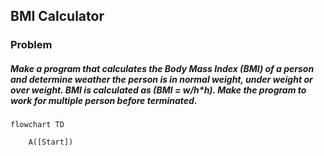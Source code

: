<h2>BMI Calculator</h2>
<h3>Problem</h3>
<h5>Make a program that calculates the Body Mass Index (BMI) of a person and determine weather the person is
in normal weight, under weight or over weight. BMI is calculated as (BMI = w/h*h). Make the program to
work for multiple person before terminated.</h5>

```mermaid
flowchart TD

    A([Start])


```
